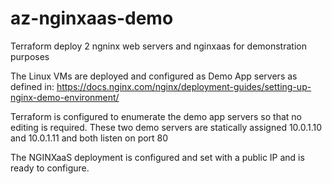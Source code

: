 # az-nginxaas-demo
Terraform deploy 2 ngninx web servers and nginxaas for demonstration purposes

The Linux VMs are deployed and configured as Demo App servers as defined in:
https://docs.nginx.com/nginx/deployment-guides/setting-up-nginx-demo-environment/

Terraform is configured to enumerate the demo app servers so that no editing is required.
These two demo servers are statically assigned 10.0.1.10 and 10.0.1.11 and both listen on port 80

The NGINXaaS deployment is configured and set with a public IP and is ready to configure.
